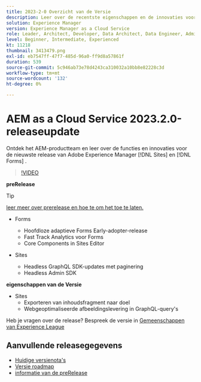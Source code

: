 ```yaml
---
title: 2023-2-0 Overzicht van de Versie
description: Leer over de recentste eigenschappen en de innovaties voor 2023-2-0 versie voor Adobe Experience Manager  [!DNL Forms]  en  [!DNL Sites].
solution: Experience Manager
version: Experience Manager as a Cloud Service
role: Leader, Architect, Developer, Data Architect, Data Engineer, Admin, User
level: Beginner, Intermediate, Experienced
kt: 11218
thumbnail: 3413479.png
exl-id: eb7547ff-47f7-485d-96a0-ff9d8a57861f
duration: 539
source-git-commit: 5c946ab73e78d4243ca310032a10bb8e82228c3d
workflow-type: tm+mt
source-wordcount: '132'
ht-degree: 0%

---
```


# AEM as a Cloud Service 2023.2.0-releaseupdate

Ontdek het AEM-productteam en leer over de functies en innovaties voor de nieuwste release van Adobe Experience Manager [!DNL Sites] en [!DNL Forms] .

>[!VIDEO](https://video.tv.adobe.com/v/3416885/?quality=12&learn=on)

**preRelease**

>[!TIP]
>
>[ leer meer over prerelease en hoe te om het toe te laten.](https://experienceleague.adobe.com/docs/experience-manager-cloud-service/content/release-notes/prerelease.html)

* Forms
   * Hoofdloze adaptieve Forms Early-adopter-release
   * Fast Track Analytics voor Forms
   * Core Components in Sites Editor

* Sites
   * Headless GraphQL SDK-updates met paginering
   * Headless Admin SDK

**eigenschappen van de Versie**

* Sites
   * Exporteren van inhoudsfragment naar doel
   * Webgeoptimaliseerde afbeeldingslevering in GraphQL-query&#39;s

Heb je vragen over de release?  Bespreek de versie in [ Gemeenschappen van Experience League ](https://adobe.ly/3KCfab0)

## Aanvullende releasegegevens

* [ Huidige versienota&#39;s ](https://experienceleague.adobe.com/docs/experience-manager-cloud-service/content/release-notes/home.html)
* [ Versie roadmap ](https://experienceleague.adobe.com/docs/experience-manager-release-information/aem-release-updates/update-releases-roadmap.html)
* [ informatie van de preRelease ](https://experienceleague.adobe.com/docs/experience-manager-cloud-service/content/release-notes/prerelease.html)
